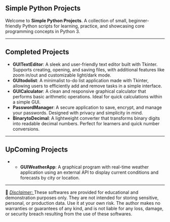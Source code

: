 ## **Simple Python Projects**

Welcome to **Simple Python Projects**. A collection of small, beginner-friendly Python scripts for learning, practice, and showcasing core programming concepts in Python 3.

---

## Completed Projects

- **GUITextEditor**: A sleek and user-friendly text editor built with Tkinter. Supports creating, opening, and saving files, with additional features like zoom in/out and customizable light/dark mode.
- **GUItodolist**: A minimalist to-do list application made with Tkinter, allowing users to efficiently add and remove tasks in a simple interface.
- **GUICalculator**: A clean and responsive graphical calculator that performs basic arithmetic operations. Ideal for quick calculations within a simple GUI.
- **PasswordManager**: A secure application to save, encrypt, and manage your passwords. Designed with privacy and simplicity in mind.
- **BinarytoDecimal**: A lightweight converter that transforms binary digits into readable decimal numbers. Perfect for learners and quick number conversions.


---

## UpComing Projects

 - - **GUIWeatherApp**: A graphical program with real-time weather application using an external API to display current conditions and forecasts by city or location.

---

📜 
<u> *Disclaimer:* </u>These softwares are provided for educational and demonstration purposes only.
They are not intended for storing sensitive, personal, or production data.
Use it at your own risk. The author makes no warranties or guarantees of any kind, and is not liable for any loss, damage, or security breach resulting from the use of these softwares.
